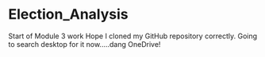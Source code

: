 # Election_Analysis
Start of Module 3 work
Hope I cloned my GitHub repository correctly. Going to search desktop for it now.....dang OneDrive!
